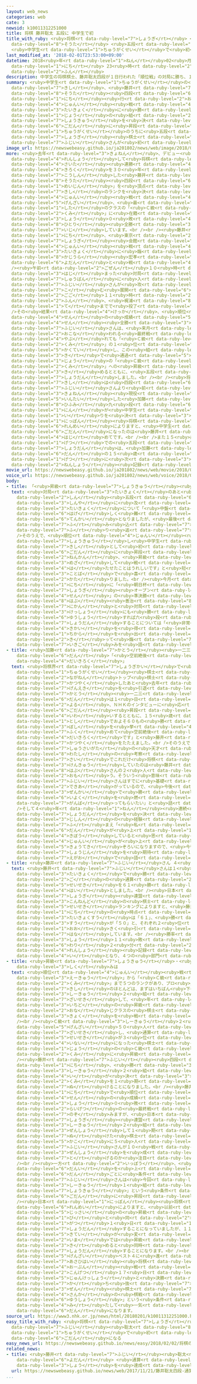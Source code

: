 ```yaml
---
layout: web_news
categories: web
cate: 3
newsid: k10011312251000
title: 将棋 藤井聡太 五段に 中学生で初
title_with_ruby: <ruby>将棋<rt data-ruby-level="7">しょうぎ</rt></ruby> <ruby>藤井<rt data-ruby-level="7">ふじい</rt></ruby><ruby>聡太<rt
  data-ruby-level="8">そうた</rt></ruby> <ruby>五段<rt data-ruby-level="6">ごだん</rt></ruby>に
  <ruby>中学生<rt data-ruby-level="1">ちゅうがくせい</rt></ruby>で<ruby>初<rt data-ruby-level="4">はつ</rt></ruby>
last_modified_at: '2018-02-01T23:53:00+09:00'
datetime: 2018<ruby>年<rt data-ruby-level="1">ねん</rt></ruby>02<ruby>月<rt data-ruby-level="1">がつ</rt></ruby>01<ruby>日<rt
  data-ruby-level="1">にち</rt></ruby> 23<ruby>時<rt data-ruby-level="2">じ</rt></ruby>53<ruby>分<rt
  data-ruby-level="2">ふん</rt></ruby>
description: 中学生の将棋棋士、藤井聡太四段が１日行われた「順位戦」の対局に勝ち、１つ上の組への昇級を決めるとともに五段に昇段しました。中学生のうちに五段になった将棋棋士は藤井さんが初めてです。
summary: <ruby>中学生<rt data-ruby-level="1">ちゅうがくせい</rt></ruby>の<ruby>将棋<rt data-ruby-level="7">しょうぎ</rt></ruby><ruby>棋士<rt
  data-ruby-level="7">きし</rt></ruby>、<ruby>藤井<rt data-ruby-level="7">ふじい</rt></ruby><ruby>聡太<rt
  data-ruby-level="8">そうた</rt></ruby><ruby>四段<rt data-ruby-level="6">よだん</rt></ruby>が１<ruby>日<rt
  data-ruby-level="1">にち</rt></ruby><ruby>行<rt data-ruby-level="2">おこな</rt></ruby>われた「<ruby>順位<rt
  data-ruby-level="4">じゅんい</rt></ruby><ruby>戦<rt data-ruby-level="4">せん</rt></ruby>」の<ruby>対局<rt
  data-ruby-level="3">たいきょく</rt></ruby>に<ruby>勝<rt data-ruby-level="3">か</rt></ruby>ち、１つ<ruby>上<rt
  data-ruby-level="1">じょう</rt></ruby>の<ruby>組<rt data-ruby-level="2">くみ</rt></ruby>への<ruby>昇級<rt
  data-ruby-level="7">しょうきゅう</rt></ruby>を<ruby>決<rt data-ruby-level="3">き</rt></ruby>めるとともに<ruby>五段<rt
  data-ruby-level="6">ごだん</rt></ruby>に<ruby>昇段<rt data-ruby-level="7">しょうだん</rt></ruby>しました。<ruby>中学生<rt
  data-ruby-level="1">ちゅうがくせい</rt></ruby>のうちに<ruby>五段<rt data-ruby-level="6">ごだん</rt></ruby>になった<ruby>将棋<rt
  data-ruby-level="7">しょうぎ</rt></ruby><ruby>棋士<rt data-ruby-level="7">きし</rt></ruby>は<ruby>藤井<rt
  data-ruby-level="7">ふじい</rt></ruby>さんが<ruby>初<rt data-ruby-level="4">はじ</rt></ruby>めてです。
image_url: https://newswebeasy.github.io/ja201802/news/web/image/2018/02/01/K10011312251_1802020515_1802020516_01_03.jpg
more: <ruby>去年<rt data-ruby-level="3">きょねん</rt></ruby>、デビュー<ruby>戦<rt data-ruby-level="4">せん</rt></ruby>から２９<ruby>連勝<rt
  data-ruby-level="4">れんしょう</rt></ruby>して<ruby>将棋<rt data-ruby-level="7">しょうぎ</rt></ruby>の<ruby>最多<rt
  data-ruby-level="4">さいた</rt></ruby><ruby>連勝<rt data-ruby-level="4">れんしょう</rt></ruby><ruby>記録<rt
  data-ruby-level="4">きろく</rt></ruby>を３０<ruby>年<rt data-ruby-level="1">ねん</rt></ruby>ぶりに<ruby>更新<rt
  data-ruby-level="7">こうしん</rt></ruby>した<ruby>藤井<rt data-ruby-level="7">ふじい</rt></ruby><ruby>聡太<rt
  data-ruby-level="8">そうた</rt></ruby><ruby>四段<rt data-ruby-level="6">よだん</rt></ruby>は、「<ruby>名人<rt
  data-ruby-level="1">めいじん</rt></ruby>」を<ruby>頂点<rt data-ruby-level="6">ちょうてん</rt></ruby>とする<ruby>棋士<rt
  data-ruby-level="7">きし</rt></ruby>のランクを<ruby>決<rt data-ruby-level="3">き</rt></ruby>める「<ruby>順位<rt
  data-ruby-level="4">じゅんい</rt></ruby><ruby>戦<rt data-ruby-level="4">せん</rt></ruby>」で、<ruby>現在<rt
  data-ruby-level="5">げんざい</rt></ruby>、<ruby>最<rt data-ruby-level="4">もっと</rt></ruby>も<ruby>下<rt
  data-ruby-level="1">した</rt></ruby>のクラスの「<ruby>Ｃ級<rt data-ruby-level="3">しーきゅう</rt></ruby>２<ruby>組<rt
  data-ruby-level="2">くみ</rt></ruby>」に<ruby>在籍<rt data-ruby-level="7">ざいせき</rt></ruby>し、これまでに８<ruby>勝<rt
  data-ruby-level="3">しょう</rt></ruby>０<ruby>敗<rt data-ruby-level="4">はい</rt></ruby>と、ただ<ruby>一人<rt
  data-ruby-level="8">ひとり</rt></ruby><ruby>全勝<rt data-ruby-level="3">ぜんしょう</rt></ruby>を<ruby>維持<rt
  data-ruby-level="7">いじ</rt></ruby>しています。<br /><br /><ruby>藤井<rt data-ruby-level="7">ふじい</rt></ruby>さんは１<ruby>日<rt
  data-ruby-level="1">にち</rt></ruby>、<ruby>東京<rt data-ruby-level="2">とうきょう</rt></ruby>の<ruby>将棋<rt
  data-ruby-level="7">しょうぎ</rt></ruby><ruby>会館<rt data-ruby-level="3">かいかん</rt></ruby>でその<ruby>順位<rt
  data-ruby-level="4">じゅんい</rt></ruby><ruby>戦<rt data-ruby-level="4">せん</rt></ruby>の<ruby>対局<rt
  data-ruby-level="3">たいきょく</rt></ruby>に<ruby>臨<rt data-ruby-level="7">のぞ</rt></ruby>み、<ruby>梶浦<rt
  data-ruby-level="8">かじうら</rt></ruby><ruby>宏孝<rt data-ruby-level="8">ひろたか</rt></ruby><ruby>四段<rt
  data-ruby-level="6">よだん</rt></ruby>と<ruby>戦<rt data-ruby-level="4">たたか</rt></ruby>いました。<br
  /><ruby>午前<rt data-ruby-level="2">ごぜん</rt></ruby>１０<ruby>時<rt data-ruby-level="2">じ</rt></ruby>に<ruby>始<rt
  data-ruby-level="3">はじ</rt></ruby>まった<ruby>対局<rt data-ruby-level="3">たいきょく</rt></ruby>は<ruby>終盤<rt
  data-ruby-level="7">しゅうばん</rt></ruby>に<ruby>入<rt data-ruby-level="1">はい</rt></ruby>って<ruby>藤井<rt
  data-ruby-level="7">ふじい</rt></ruby>さんが<ruby>攻<rt data-ruby-level="7">せ</rt></ruby>め<ruby>込<rt
  data-ruby-level="7">こ</rt></ruby>む<ruby>展開<rt data-ruby-level="6">てんかい</rt></ruby>となり、<ruby>午後<rt
  data-ruby-level="2">ごご</rt></ruby>１１<ruby>時<rt data-ruby-level="2">じ</rt></ruby>５<ruby>分<rt
  data-ruby-level="2">ふん</rt></ruby>、<ruby>梶浦<rt data-ruby-level="8">かじうら</rt></ruby>さんが１１４<ruby>手<rt
  data-ruby-level="1">て</rt></ruby>までで<ruby>投了<rt data-ruby-level="7">とうりょう</rt></ruby>しました。<br
  />その<ruby>結果<rt data-ruby-level="4">けっか</rt></ruby>、<ruby>順位<rt data-ruby-level="4">じゅんい</rt></ruby><ruby>戦<rt
  data-ruby-level="4">せん</rt></ruby>の<ruby>成績<rt data-ruby-level="5">せいせき</rt></ruby>を９<ruby>戦<rt
  data-ruby-level="4">せん</rt></ruby><ruby>全勝<rt data-ruby-level="3">ぜんしょう</rt></ruby>とした<ruby>藤井<rt
  data-ruby-level="7">ふじい</rt></ruby>さんは、<ruby>来月<rt data-ruby-level="2">らいげつ</rt></ruby><ruby>行<rt
  data-ruby-level="2">おこな</rt></ruby>われる<ruby>最終戦<rt data-ruby-level="4">さいしゅうせん</rt></ruby>で<ruby>敗<rt
  data-ruby-level="4">やぶ</rt></ruby>れても「<ruby>Ｃ級<rt data-ruby-level="3">しーきゅう</rt></ruby>２<ruby>組<rt
  data-ruby-level="2">くみ</rt></ruby>」の１<ruby>位<rt data-ruby-level="4">い</rt></ruby>が<ruby>確定<rt
  data-ruby-level="5">かくてい</rt></ruby>し、この<ruby>組<rt data-ruby-level="2">くみ</rt></ruby>を１<ruby>期<rt
  data-ruby-level="3">き</rt></ruby>で<ruby>通過<rt data-ruby-level="5">つうか</rt></ruby>して１つ<ruby>上<rt
  data-ruby-level="1">じょう</rt></ruby>の「<ruby>Ｃ級<rt data-ruby-level="3">しーきゅう</rt></ruby>１<ruby>組<rt
  data-ruby-level="2">くみ</rt></ruby>」への<ruby>昇級<rt data-ruby-level="7">しょうきゅう</rt></ruby>を<ruby>決<rt
  data-ruby-level="3">き</rt></ruby>めるとともに、<ruby>五段<rt data-ruby-level="6">ごだん</rt></ruby>に<ruby>昇段<rt
  data-ruby-level="7">しょうだん</rt></ruby>しました。<br /><br /><ruby>将棋<rt data-ruby-level="7">しょうぎ</rt></ruby>の<ruby>棋士<rt
  data-ruby-level="7">きし</rt></ruby>は<ruby>四段<rt data-ruby-level="6">よだん</rt></ruby>からプロになり、<ruby>藤井<rt
  data-ruby-level="7">ふじい</rt></ruby>さんより<ruby>前<rt data-ruby-level="2">まえ</rt></ruby>には、<ruby>去年<rt
  data-ruby-level="3">きょねん</rt></ruby><ruby>現役<rt data-ruby-level="7">げんえき</rt></ruby>を<ruby>引退<rt
  data-ruby-level="5">いんたい</rt></ruby>した<ruby>加藤<rt data-ruby-level="7">かとう</rt></ruby><ruby>一二三<rt
  data-ruby-level="8">ひふみ</rt></ruby>九<ruby>段<rt data-ruby-level="6">だん</rt></ruby>など４<ruby>人<rt
  data-ruby-level="1">にん</rt></ruby>が<ruby>中学生<rt data-ruby-level="1">ちゅうがくせい</rt></ruby>でプロ<ruby>入<rt
  data-ruby-level="1">い</rt></ruby>りを<ruby>決<rt data-ruby-level="3">き</rt></ruby>めていますが、<ruby>日本<rt
  data-ruby-level="1">にっぽん</rt></ruby><ruby>将棋<rt data-ruby-level="7">しょうぎ</rt></ruby><ruby>連盟<rt
  data-ruby-level="6">れんめい</rt></ruby>によりますと、<ruby>中学生<rt data-ruby-level="1">ちゅうがくせい</rt></ruby>のうちに<ruby>五段<rt
  data-ruby-level="6">ごだん</rt></ruby>になったのは<ruby>藤井<rt data-ruby-level="7">ふじい</rt></ruby>さんが<ruby>初<rt
  data-ruby-level="4">はじ</rt></ruby>めてです。<br /><br />また１５<ruby>歳<rt data-ruby-level="7">さい</rt></ruby>６か<ruby>月<rt
  data-ruby-level="1">げつ</rt></ruby>での<ruby>五段<rt data-ruby-level="6">ごだん</rt></ruby><ruby>昇段<rt
  data-ruby-level="7">しょうだん</rt></ruby>は、<ruby>加藤<rt data-ruby-level="7">かとう</rt></ruby>九<ruby>段<rt
  data-ruby-level="6">だん</rt></ruby>の１５<ruby>歳<rt data-ruby-level="7">さい</rt></ruby>３か<ruby>月<rt
  data-ruby-level="1">げつ</rt></ruby>に<ruby>次<rt data-ruby-level="3">つ</rt></ruby>ぐ<ruby>年少<rt
  data-ruby-level="2">ねんしょう</rt></ruby><ruby>記録<rt data-ruby-level="4">きろく</rt></ruby>だということです。
movie_url: https://newswebeasy.github.io/ja201802/news/web/movie/2018/02/01/k10011312251_201802020515_201802020516.mp4
voice_url: https://newswebeasy.github.io/ja201802/news/web/voice/2018/02/01/k10011312251_201802020515_201802020516.mp3
body:
- title: 「<ruby>昇級<rt data-ruby-level="7">しょうきゅう</rt></ruby><ruby>果<rt data-ruby-level="4">は</rt></ruby>たせてうれしい」
  text: <ruby>対局<rt data-ruby-level="3">たいきょく</rt></ruby>のあと<ruby>藤井<rt data-ruby-level="7">ふじい</rt></ruby><ruby>新<rt
    data-ruby-level="2">しん</rt></ruby><ruby>五段<rt data-ruby-level="6">ごだん</rt></ruby>は<ruby>深夜<rt
    data-ruby-level="3">しんや</rt></ruby>に<ruby>及<rt data-ruby-level="7">およ</rt></ruby>んだ<ruby>対局<rt
    data-ruby-level="3">たいきょく</rt></ruby>について「<ruby>中盤<rt data-ruby-level="7">ちゅうばん</rt></ruby>から<ruby>激<rt
    data-ruby-level="6">はげ</rt></ruby>しく<ruby>難<rt data-ruby-level="6">むずか</rt></ruby>しい<ruby>展開<rt
    data-ruby-level="6">てんかい</rt></ruby>となりましたが、<ruby>最後<rt data-ruby-level="4">さいご</rt></ruby>まで<ruby>踏<rt
    data-ruby-level="7">ふ</rt></ruby>み<ruby>込<rt data-ruby-level="7">こ</rt></ruby>んでいけたのがよかったです」と<ruby>振<rt
    data-ruby-level="7">ふ</rt></ruby>り<ruby>返<rt data-ruby-level="7">かえ</rt></ruby>りました。<br
    />そのうえで、<ruby>順位<rt data-ruby-level="4">じゅんい</rt></ruby><ruby>戦<rt data-ruby-level="4">せん</rt></ruby>で<ruby>昇級<rt
    data-ruby-level="7">しょうきゅう</rt></ruby>し<ruby>中学生<rt data-ruby-level="1">ちゅうがくせい</rt></ruby><ruby>棋士<rt
    data-ruby-level="7">きし</rt></ruby>として<ruby>初<rt data-ruby-level="4">はじ</rt></ruby>めて<ruby>五段<rt
    data-ruby-level="6">ごだん</rt></ruby>に<ruby>昇段<rt data-ruby-level="7">しょうだん</rt></ruby>したことについて「１<ruby>年間<rt
    data-ruby-level="2">ねんかん</rt></ruby>、<ruby>昇級<rt data-ruby-level="7">しょうきゅう</rt></ruby>を<ruby>目指<rt
    data-ruby-level="3">めざ</rt></ruby>して<ruby>戦<rt data-ruby-level="4">たたか</rt></ruby>ってきたので、それが<ruby>果<rt
    data-ruby-level="4">は</rt></ruby>たせたことはうれしいです」と<ruby>短<rt data-ruby-level="3">みじか</rt></ruby>い<ruby>言葉<rt
    data-ruby-level="3">ことば</rt></ruby>で<ruby>喜<rt data-ruby-level="4">よろこ</rt></ruby>びを<ruby>語<rt
    data-ruby-level="2">かた</rt></ruby>りました。<br /><ruby>今月<rt data-ruby-level="2">こんげつ</rt></ruby>１７<ruby>日<rt
    data-ruby-level="1">にち</rt></ruby>に「<ruby>朝日杯<rt data-ruby-level="7">あさひはい</rt></ruby><ruby>将棋<rt
    data-ruby-level="7">しょうぎ</rt></ruby><ruby>オープン<rt data-ruby-level="4">おーぷん</rt></ruby><ruby>戦<rt
    data-ruby-level="4">せん</rt></ruby>」の<ruby>準決勝<rt data-ruby-level="5">じゅんけっしょう</rt></ruby>で<ruby>羽生<rt
    data-ruby-level="8">はぶ</rt></ruby><ruby>善治<rt data-ruby-level="8">よしはる</rt></ruby><ruby>二冠<rt
    data-ruby-level="7">にかん</rt></ruby>と<ruby>対局<rt data-ruby-level="3">たいきょく</rt></ruby>し、<ruby>決勝<rt
    data-ruby-level="3">けっしょう</rt></ruby>にも<ruby>勝<rt data-ruby-level="3">か</rt></ruby>って<ruby>優勝<rt
    data-ruby-level="6">ゆうしょう</rt></ruby>すれば六<ruby>段<rt data-ruby-level="6">だん</rt></ruby>に<ruby>昇段<rt
    data-ruby-level="7">しょうだん</rt></ruby>することについては「<ruby>非常<rt data-ruby-level="5">ひじょう</rt></ruby>にすばらしい<ruby>機会<rt
    data-ruby-level="4">きかい</rt></ruby>を<ruby>得<rt data-ruby-level="4">え</rt></ruby>たので<ruby>力<rt
    data-ruby-level="1">ちから</rt></ruby>を<ruby>出<rt data-ruby-level="2">だ</rt></ruby>し<ruby>切<rt
    data-ruby-level="2">き</rt></ruby>って<ruby>臨<rt data-ruby-level="7">のぞ</rt></ruby>みたい」と<ruby>意気込<rt
    data-ruby-level="7">いきご</rt></ruby>みを<ruby>語<rt data-ruby-level="2">かた</rt></ruby>りました。
- title: <ruby>加藤<rt data-ruby-level="7">かとう</rt></ruby><ruby>一二三<rt data-ruby-level="8">ひふみ</rt></ruby>九<ruby>段<rt
    data-ruby-level="6">だん</rt></ruby>「<ruby>空前絶後<rt data-ruby-level="5">くうぜんぜつご</rt></ruby>の<ruby>大記録<rt
    data-ruby-level="4">だいきろく</rt></ruby>」
  text: <ruby>将棋界<rt data-ruby-level="7">しょうぎかい</rt></ruby>で<ruby>最初<rt data-ruby-level="4">さいしょ</rt></ruby>の「<ruby>中学生<rt
    data-ruby-level="1">ちゅうがくせい</rt></ruby><ruby>棋士<rt data-ruby-level="7">きし</rt></ruby>」で、<ruby>長年<rt
    data-ruby-level="2">ながねん</rt></ruby>トップ<ruby>棋士<rt data-ruby-level="7">きし</rt></ruby>として<ruby>活躍<rt
    data-ruby-level="7">かつやく</rt></ruby>したあと<ruby>去年<rt data-ruby-level="3">きょねん</rt></ruby><ruby>現役<rt
    data-ruby-level="7">げんえき</rt></ruby>を<ruby>引退<rt data-ruby-level="5">いんたい</rt></ruby>した<ruby>加藤<rt
    data-ruby-level="7">かとう</rt></ruby><ruby>一二三<rt data-ruby-level="8">ひふみ</rt></ruby>九<ruby>段<rt
    data-ruby-level="6">だん</rt></ruby>は１<ruby>日<rt data-ruby-level="1">にち</rt></ruby><ruby>夜<rt
    data-ruby-level="2">よる</rt></ruby>、ＮＨＫのインタビューに<ruby>応<rt data-ruby-level="5">おう</rt></ruby>じ「<ruby>五段<rt
    data-ruby-level="6">ごだん</rt></ruby><ruby>昇段<rt data-ruby-level="7">しょうだん</rt></ruby>をお<ruby>祝<rt
    data-ruby-level="4">いわ</rt></ruby>いするとともに、１５<ruby>歳<rt data-ruby-level="7">さい</rt></ruby>という<ruby>年<rt
    data-ruby-level="1">とし</rt></ruby>でおよそ６０もの<ruby>勝<rt data-ruby-level="3">か</rt></ruby>ち<ruby>星<rt
    data-ruby-level="3">ぼし</rt></ruby>を<ruby>挙<rt data-ruby-level="4">あ</rt></ruby>げていることも<ruby>含<rt
    data-ruby-level="7">ふく</rt></ruby>めて<ruby>空前絶後<rt data-ruby-level="5">くうぜんぜつご</rt></ruby>の<ruby>大記録<rt
    data-ruby-level="4">だいきろく</rt></ruby>です」と<ruby>藤井<rt data-ruby-level="7">ふじい</rt></ruby>さんの<ruby>活躍<rt
    data-ruby-level="7">かつやく</rt></ruby>をたたえました。<br />そのうえで「<ruby>藤井<rt data-ruby-level="7">ふじい</rt></ruby>さんは『<ruby>秀才型<rt
    data-ruby-level="7">しゅうさいがた</rt></ruby>の<ruby>天才<rt data-ruby-level="2">てんさい</rt></ruby>』で、<ruby>私<rt
    data-ruby-level="8">わたし</rt></ruby>の<ruby>考察<rt data-ruby-level="4">こうさつ</rt></ruby>では、１５<ruby>歳<rt
    data-ruby-level="7">さい</rt></ruby>でこれだけ<ruby>将棋<rt data-ruby-level="7">しょうぎ</rt></ruby>を<ruby>研究<rt
    data-ruby-level="3">けんきゅう</rt></ruby>していたのは<ruby>藤井<rt data-ruby-level="7">ふじい</rt></ruby>さんと<ruby>羽生<rt
    data-ruby-level="8">はぶ</rt></ruby>さんの２<ruby>人<rt data-ruby-level="1">にん</rt></ruby>くらいだと<ruby>思<rt
    data-ruby-level="2">おも</rt></ruby>う。そういう<ruby>意味<rt data-ruby-level="3">いみ</rt></ruby>では<ruby>藤井<rt
    data-ruby-level="7">ふじい</rt></ruby>さんはすでに<ruby>基礎<rt data-ruby-level="7">きそ</rt></ruby>が<ruby>出来上<rt
    data-ruby-level="2">できあ</rt></ruby>がっているので、<ruby>今後<rt data-ruby-level="2">こんご</rt></ruby>もエンジン<ruby>全開<rt
    data-ruby-level="3">ぜんかい</rt></ruby>で<ruby>勝<rt data-ruby-level="3">か</rt></ruby>つための<ruby>意欲<rt
    data-ruby-level="6">いよく</rt></ruby>を<ruby>燃<rt data-ruby-level="5">も</rt></ruby>やして<ruby>頑張<rt
    data-ruby-level="7">がんば</rt></ruby>ってもらいたい」と<ruby>話<rt data-ruby-level="2">はな</rt></ruby>しました。<br
    />そして４<ruby>年<rt data-ruby-level="1">ねん</rt></ruby><ruby>連続<rt data-ruby-level="4">れんぞく</rt></ruby>で<ruby>昇段<rt
    data-ruby-level="7">しょうだん</rt></ruby>を<ruby>決<rt data-ruby-level="3">き</rt></ruby>めた<ruby>自身<rt
    data-ruby-level="3">じしん</rt></ruby>の<ruby>経験<rt data-ruby-level="5">けいけん</rt></ruby>を<ruby>踏<rt
    data-ruby-level="7">ふ</rt></ruby>まえ「<ruby>私<rt data-ruby-level="8">わたし</rt></ruby>のようにノンストップで<ruby>段<rt
    data-ruby-level="6">だん</rt></ruby>が<ruby>上<rt data-ruby-level="1">あ</rt></ruby>がることを<ruby>希望<rt
    data-ruby-level="4">きぼう</rt></ruby>していると<ruby>思<rt data-ruby-level="2">おも</rt></ruby>いますが、<ruby>順位<rt
    data-ruby-level="4">じゅんい</rt></ruby>が<ruby>上<rt data-ruby-level="1">あ</rt></ruby>がればそれだけ<ruby>強敵<rt
    data-ruby-level="5">きょうてき</rt></ruby>ぞろいになりますので、<ruby>今後<rt data-ruby-level="2">こんご</rt></ruby>もますますの<ruby>精進<rt
    data-ruby-level="7">しょうじん</rt></ruby>を<ruby>期待<rt data-ruby-level="3">きたい</rt></ruby>しています」と<ruby>笑顔<rt
    data-ruby-level="7">えがお</rt></ruby>で<ruby>語<rt data-ruby-level="2">かた</rt></ruby>っていました。
- title: <ruby>藤井<rt data-ruby-level="7">ふじい</rt></ruby>さん ４<ruby>部門<rt data-ruby-level="3">ぶもん</rt></ruby>でトップ
  text: <ruby>藤井<rt data-ruby-level="7">ふじい</rt></ruby>さんは１<ruby>日<rt data-ruby-level="1">にち</rt></ruby>の<ruby>対局<rt
    data-ruby-level="3">たいきょく</rt></ruby>で<ruby>勝<rt data-ruby-level="3">か</rt></ruby>ったことでデビュー<ruby>後<rt
    data-ruby-level="2">ご</rt></ruby>の<ruby>通算<rt data-ruby-level="2">つうさん</rt></ruby><ruby>成績<rt
    data-ruby-level="5">せいせき</rt></ruby>を６１<ruby>勝<rt data-ruby-level="3">しょう</rt></ruby>１１<ruby>敗<rt
    data-ruby-level="4">はい</rt></ruby>としました。<br /><ruby>日本<rt data-ruby-level="1">にっぽん</rt></ruby><ruby>将棋<rt
    data-ruby-level="7">しょうぎ</rt></ruby><ruby>連盟<rt data-ruby-level="6">れんめい</rt></ruby>がまとめている<ruby>今年度<rt
    data-ruby-level="3">こんねんど</rt></ruby>の<ruby>棋士<rt data-ruby-level="7">きし</rt></ruby>の<ruby>成績<rt
    data-ruby-level="5">せいせき</rt></ruby>ランキングによりますと、<ruby>藤井<rt data-ruby-level="7">ふじい</rt></ruby>さんは３１<ruby>日<rt
    data-ruby-level="1">にち</rt></ruby>の<ruby>時点<rt data-ruby-level="2">じてん</rt></ruby>で<ruby>対局数<rt
    data-ruby-level="3">たいきょくすう</rt></ruby>は「６１」、<ruby>勝<rt data-ruby-level="3">か</rt></ruby>ち<ruby>数<rt
    data-ruby-level="3">すう</rt></ruby>が「５０」と、それぞれ２<ruby>位<rt data-ruby-level="4">い</rt></ruby>の「５０」と「３７」を<ruby>大<rt
    data-ruby-level="1">おお</rt></ruby>きく<ruby>引<rt data-ruby-level="7">ひ</rt></ruby>き<ruby>離<rt
    data-ruby-level="7">はな</rt></ruby>しています。<br /><ruby>勝率<rt data-ruby-level="5">しょうりつ</rt></ruby>は５０<ruby>勝<rt
    data-ruby-level="3">しょう</rt></ruby>１１<ruby>敗<rt data-ruby-level="4">はい</rt></ruby>で８<ruby>割<rt
    data-ruby-level="6">わり</rt></ruby>２<ruby>分<rt data-ruby-level="2">ふん</rt></ruby>、<ruby>連勝<rt
    data-ruby-level="4">れんしょう</rt></ruby><ruby>記録<rt data-ruby-level="4">きろく</rt></ruby>は「２９」とそれぞれ１<ruby>位<rt
    data-ruby-level="4">い</rt></ruby>となり、４つの<ruby>部門<rt data-ruby-level="3">ぶもん</rt></ruby>でトップとなっています。
- title: <ruby>昇級<rt data-ruby-level="7">しょうきゅう</rt></ruby>・<ruby>昇段<rt data-ruby-level="7">しょうだん</rt></ruby>の<ruby>仕組<rt
    data-ruby-level="3">しく</rt></ruby>みは
  text: <ruby>順位<rt data-ruby-level="4">じゅんい</rt></ruby><ruby>戦<rt data-ruby-level="4">せん</rt></ruby>には「<ruby>Ａ級<rt
    data-ruby-level="3">えーきゅう</rt></ruby>」から「<ruby>Ｃ級<rt data-ruby-level="3">しーきゅう</rt></ruby>２<ruby>組<rt
    data-ruby-level="2">くみ</rt></ruby>」まで５つのランクがあり、プロ<ruby>入<rt data-ruby-level="1">い</rt></ruby>りした<ruby>棋士<rt
    data-ruby-level="7">きし</rt></ruby>のほとんどは、まずはいちばん<ruby>下<rt data-ruby-level="1">した</rt></ruby>の<ruby>Ｃ級<rt
    data-ruby-level="3">しーきゅう</rt></ruby>２<ruby>組<rt data-ruby-level="2">くみ</rt></ruby>に<ruby>在籍<rt
    data-ruby-level="7">ざいせき</rt></ruby>して、<ruby>年<rt data-ruby-level="3">ねん</rt></ruby>に<ruby>一度<rt
    data-ruby-level="3">いちど</rt></ruby>の<ruby>昇級<rt data-ruby-level="7">しょうきゅう</rt></ruby>をかけて<ruby>同<rt
    data-ruby-level="2">おな</rt></ruby>じクラスの<ruby>棋士<rt data-ruby-level="7">きし</rt></ruby>と１０<ruby>局<rt
    data-ruby-level="3">きょく</rt></ruby>を<ruby>戦<rt data-ruby-level="4">たたか</rt></ruby>います。<br
    /><br /><ruby>Ｃ級<rt data-ruby-level="3">しーきゅう</rt></ruby>２<ruby>組<rt data-ruby-level="2">くみ</rt></ruby>には<ruby>現在<rt
    data-ruby-level="5">げんざい</rt></ruby>５０<ruby>人<rt data-ruby-level="1">にん</rt></ruby>が<ruby>在籍<rt
    data-ruby-level="7">ざいせき</rt></ruby>し、<ruby>通算<rt data-ruby-level="2">つうさん</rt></ruby><ruby>成績<rt
    data-ruby-level="5">せいせき</rt></ruby>が３<ruby>位<rt data-ruby-level="4">い</rt></ruby><ruby>以内<rt
    data-ruby-level="4">いない</rt></ruby>になった<ruby>棋士<rt data-ruby-level="7">きし</rt></ruby>が１つ<ruby>上<rt
    data-ruby-level="1">じょう</rt></ruby>の<ruby>Ｃ級<rt data-ruby-level="3">しーきゅう</rt></ruby>１<ruby>組<rt
    data-ruby-level="2">くみ</rt></ruby>に<ruby>昇級<rt data-ruby-level="7">しょうきゅう</rt></ruby>できます。<br
    /><ruby>藤井<rt data-ruby-level="7">ふじい</rt></ruby><ruby>四段<rt data-ruby-level="6">よだん</rt></ruby>は１<ruby>日<rt
    data-ruby-level="1">にち</rt></ruby>、<ruby>勝<rt data-ruby-level="3">か</rt></ruby>ったことで、<ruby>Ｃ級<rt
    data-ruby-level="3">しーきゅう</rt></ruby>２<ruby>組<rt data-ruby-level="2">くみ</rt></ruby>の１<ruby>位<rt
    data-ruby-level="4">い</rt></ruby>が<ruby>決<rt data-ruby-level="3">き</rt></ruby>まり、この<ruby>組<rt
    data-ruby-level="2">くみ</rt></ruby>を１<ruby>期<rt data-ruby-level="3">き</rt></ruby>で<ruby>抜<rt
    data-ruby-level="7">ぬ</rt></ruby>けることになりました。<br /><ruby>藤井<rt data-ruby-level="7">ふじい</rt></ruby>さんは１<ruby>日<rt
    data-ruby-level="1">にち</rt></ruby>で<ruby>順位<rt data-ruby-level="4">じゅんい</rt></ruby><ruby>戦<rt
    data-ruby-level="4">せん</rt></ruby>の<ruby>成績<rt data-ruby-level="5">せいせき</rt></ruby>を９<ruby>勝<rt
    data-ruby-level="3">しょう</rt></ruby>０<ruby>敗<rt data-ruby-level="4">はい</rt></ruby>として<ruby>来月<rt
    data-ruby-level="2">らいげつ</rt></ruby>の<ruby>最終戦<rt data-ruby-level="4">さいしゅうせん</rt></ruby>に<ruby>臨<rt
    data-ruby-level="7">のぞ</rt></ruby>みますが、<ruby>日本<rt data-ruby-level="1">にっぽん</rt></ruby><ruby>将棋<rt
    data-ruby-level="7">しょうぎ</rt></ruby><ruby>連盟<rt data-ruby-level="6">れんめい</rt></ruby>によりますと、<ruby>Ｃ級<rt
    data-ruby-level="3">しーきゅう</rt></ruby>２<ruby>組<rt data-ruby-level="2">くみ</rt></ruby>を<ruby>全勝<rt
    data-ruby-level="3">ぜんしょう</rt></ruby>して１<ruby>期<rt data-ruby-level="3">き</rt></ruby>で<ruby>抜<rt
    data-ruby-level="7">ぬ</rt></ruby>けた<ruby>棋士<rt data-ruby-level="7">きし</rt></ruby>は<ruby>過去<rt
    data-ruby-level="5">かこ</rt></ruby>に５<ruby>人<rt data-ruby-level="1">にん</rt></ruby>しかいないということで、<ruby>藤井<rt
    data-ruby-level="7">ふじい</rt></ruby>さんが１０<ruby>戦<rt data-ruby-level="4">せん</rt></ruby><ruby>全勝<rt
    data-ruby-level="3">ぜんしょう</rt></ruby>を<ruby>成<rt data-ruby-level="7">な</rt></ruby>し<ruby>遂<rt
    data-ruby-level="7">と</rt></ruby>げるのか<ruby>注目<rt data-ruby-level="3">ちゅうもく</rt></ruby>されます。<br
    /><br /><ruby>一方<rt data-ruby-level="2">いっぽう</rt></ruby>、<ruby>棋士<rt data-ruby-level="7">きし</rt></ruby>が<ruby>段位<rt
    data-ruby-level="6">だんい</rt></ruby>を<ruby>上<rt data-ruby-level="1">あ</rt></ruby>げるには<ruby>段<rt
    data-ruby-level="6">だん</rt></ruby>ごとに<ruby>条件<rt data-ruby-level="5">じょうけん</rt></ruby>があり、<ruby>藤井<rt
    data-ruby-level="7">ふじい</rt></ruby>さんは<ruby>今回<rt data-ruby-level="2">こんかい</rt></ruby>、「<ruby>Ｃ級<rt
    data-ruby-level="3">しーきゅう</rt></ruby>１<ruby>組<rt data-ruby-level="2">くみ</rt></ruby><ruby>昇級<rt
    data-ruby-level="7">しょうきゅう</rt></ruby>」という<ruby>条件<rt data-ruby-level="5">じょうけん</rt></ruby>をクリアして<ruby>五段<rt
    data-ruby-level="6">ごだん</rt></ruby>に<ruby>昇段<rt data-ruby-level="7">しょうだん</rt></ruby>しました。<br
    /><ruby>日本<rt data-ruby-level="1">にっぽん</rt></ruby><ruby>将棋<rt data-ruby-level="7">しょうぎ</rt></ruby><ruby>連盟<rt
    data-ruby-level="6">れんめい</rt></ruby>によりますと、<ruby>以前<rt data-ruby-level="4">いぜん</rt></ruby>は<ruby>実際<rt
    data-ruby-level="5">じっさい</rt></ruby>の<ruby>昇級<rt data-ruby-level="7">しょうきゅう</rt></ruby><ruby>日<rt
    data-ruby-level="1">び</rt></ruby>と<ruby>同<rt data-ruby-level="2">おな</rt></ruby>じ４<ruby>月<rt
    data-ruby-level="1">がつ</rt></ruby>１<ruby>日<rt data-ruby-level="1">にち</rt></ruby>に<ruby>昇段<rt
    data-ruby-level="7">しょうだん</rt></ruby>することになっていましたが、１１<ruby>年前<rt data-ruby-level="2">ねんまえ</rt></ruby>に<ruby>規定<rt
    data-ruby-level="5">きてい</rt></ruby>が<ruby>変<rt data-ruby-level="4">か</rt></ruby>わり、<ruby>今<rt
    data-ruby-level="2">いま</rt></ruby>では<ruby>昇級<rt data-ruby-level="7">しょうきゅう</rt></ruby>を<ruby>決<rt
    data-ruby-level="3">き</rt></ruby>めると<ruby>同時<rt data-ruby-level="2">どうじ</rt></ruby>に<ruby>昇段<rt
    data-ruby-level="7">しょうだん</rt></ruby>することになります。<br /><br /><ruby>藤井<rt data-ruby-level="7">ふじい</rt></ruby>さんは<ruby>現在<rt
    data-ruby-level="5">げんざい</rt></ruby>ベスト４に<ruby>進<rt data-ruby-level="3">すす</rt></ruby>んでいる「<ruby>朝日杯<rt
    data-ruby-level="7">あさひはい</rt></ruby><ruby>将棋<rt data-ruby-level="7">しょうぎ</rt></ruby><ruby>オープン<rt
    data-ruby-level="4">おーぷん</rt></ruby><ruby>戦<rt data-ruby-level="4">せん</rt></ruby>」で<ruby>今月<rt
    data-ruby-level="2">こんげつ</rt></ruby>１７<ruby>日<rt data-ruby-level="1">にち</rt></ruby>の<ruby>準決勝<rt
    data-ruby-level="5">じゅんけっしょう</rt></ruby>と<ruby>決勝<rt data-ruby-level="3">けっしょう</rt></ruby>を<ruby>勝<rt
    data-ruby-level="7">か</rt></ruby>ち<ruby>抜<rt data-ruby-level="7">ぬ</rt></ruby>けば、「<ruby>全<rt
    data-ruby-level="3">ぜん</rt></ruby><ruby>棋士<rt data-ruby-level="7">きし</rt></ruby><ruby>参加<rt
    data-ruby-level="4">さんか</rt></ruby>の<ruby>棋戦<rt data-ruby-level="7">きせん</rt></ruby>で<ruby>優勝<rt
    data-ruby-level="6">ゆうしょう</rt></ruby>」という<ruby>条件<rt data-ruby-level="5">じょうけん</rt></ruby>を<ruby>満<rt
    data-ruby-level="4">み</rt></ruby>たして<ruby>一気<rt data-ruby-level="1">いっき</rt></ruby>に六<ruby>段<rt
    data-ruby-level="6">だん</rt></ruby>になります。
source_url: https://www3.nhk.or.jp/news/html/20180201/k10011312251000.html
easy_title_with_ruby: <ruby>将棋<rt data-ruby-level="7">しょうぎ</rt></ruby>の<ruby>藤井<rt
  data-ruby-level="7">ふじい</rt></ruby><ruby>聡太<rt data-ruby-level="8">そうた</rt></ruby>さんが<ruby>中学生<rt
  data-ruby-level="1">ちゅうがくせい</rt></ruby>で<ruby>初<rt data-ruby-level="4">はじ</rt></ruby>めて<ruby>五段<rt
  data-ruby-level="6">ごだん</rt></ruby>になる
easy_news_url: https://newswebeasy.github.io/news/easy/2018/02/02/将棋の藤井聡太さんが中学生で初めて五段になる
related_news:
- title: <ruby>藤井<rt data-ruby-level="7">ふじい</rt></ruby><ruby>聡太<rt data-ruby-level="8">そうた</rt></ruby><ruby>四段<rt
    data-ruby-level="6">よだん</rt></ruby> <ruby>通算<rt data-ruby-level="2">つうさん</rt></ruby>50<ruby>勝<rt
    data-ruby-level="3">しょう</rt></ruby>を<ruby>達成<rt data-ruby-level="4">たっせい</rt></ruby>
  url: https://newswebeasy.github.io/news/web/2017/11/21/藤井聡太四段-通算50勝を達成
...
```

